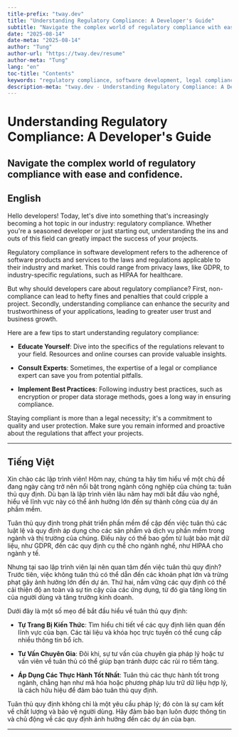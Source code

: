 ```yaml
---
title-prefix: "tway.dev"
title: "Understanding Regulatory Compliance: A Developer's Guide"
subtitle: "Navigate the complex world of regulatory compliance with ease and confidence."
date: "2025-08-14"
date-meta: "2025-08-14"
author: "Tung"
author-url: "https://tway.dev/resume"
author-meta: "Tung"
lang: "en"
toc-title: "Contents"
keywords: "regulatory compliance, software development, legal compliance, data protection, developer guide"
description-meta: "tway.dev - Understanding Regulatory Compliance: A Developer's Guide - Navigate the complex world of regulatory compliance with ease and confidence."
---
```


# Understanding Regulatory Compliance: A Developer's Guide
## Navigate the complex world of regulatory compliance with ease and confidence.

## English
Hello developers! Today, let's dive into something that's increasingly becoming a hot topic in our industry: regulatory compliance. Whether you're a seasoned developer or just starting out, understanding the ins and outs of this field can greatly impact the success of your projects.

Regulatory compliance in software development refers to the adherence of software products and services to the laws and regulations applicable to their industry and market. This could range from privacy laws, like GDPR, to industry-specific regulations, such as HIPAA for healthcare.

But why should developers care about regulatory compliance? First, non-compliance can lead to hefty fines and penalties that could cripple a project. Secondly, understanding compliance can enhance the security and trustworthiness of your applications, leading to greater user trust and business growth.

Here are a few tips to start understanding regulatory compliance:

- **Educate Yourself**: Dive into the specifics of the regulations relevant to your field. Resources and online courses can provide valuable insights.

- **Consult Experts**: Sometimes, the expertise of a legal or compliance expert can save you from potential pitfalls.

- **Implement Best Practices**: Following industry best practices, such as encryption or proper data storage methods, goes a long way in ensuring compliance.

Staying compliant is more than a legal necessity; it's a commitment to quality and user protection. Make sure you remain informed and proactive about the regulations that affect your projects.


---

## Tiếng Việt
Xin chào các lập trình viên! Hôm nay, chúng ta hãy tìm hiểu về một chủ đề đang ngày càng trở nên nổi bật trong ngành công nghiệp của chúng ta: tuân thủ quy định. Dù bạn là lập trình viên lâu năm hay mới bắt đầu vào nghề, hiểu về lĩnh vực này có thể ảnh hưởng lớn đến sự thành công của dự án phầm mềm.

Tuân thủ quy định trong phát triển phần mềm đề cập đến việc tuân thủ các luật lệ và quy định áp dụng cho các sản phẩm và dịch vụ phần mềm trong ngành và thị trường của chúng. Điều này có thể bao gồm từ luật bảo mật dữ liệu, như GDPR, đến các quy định cụ thể cho ngành nghề, như HIPAA cho ngành y tế.

Nhưng tại sao lập trình viên lại nên quan tâm đến việc tuân thủ quy định? Trước tiên, việc không tuân thủ có thể dẫn đến các khoản phạt lớn và trừng phạt gây ảnh hưởng lớn đến dự án. Thứ hai, nắm vững các quy định có thể cải thiện độ an toàn và sự tin cậy của các ứng dụng, từ đó gia tăng lòng tin của người dùng và tăng trưởng kinh doanh.

Dưới đây là một số mẹo để bắt đầu hiểu về tuân thủ quy định:

- **Tự Trang Bị Kiến Thức**: Tìm hiểu chi tiết về các quy định liên quan đến lĩnh vực của bạn. Các tài liệu và khóa học trực tuyến có thể cung cấp nhiều thông tin bổ ích.

- **Tư Vấn Chuyên Gia**: Đôi khi, sự tư vấn của chuyên gia pháp lý hoặc tư vấn viên về tuân thủ có thể giúp bạn tránh được các rủi ro tiềm tàng.

- **Áp Dụng Các Thực Hành Tốt Nhất**: Tuân thủ các thực hành tốt trong ngành, chẳng hạn như mã hóa hoặc phương pháp lưu trữ dữ liệu hợp lý, là cách hữu hiệu để đảm bảo tuân thủ quy định.

Tuân thủ quy định không chỉ là một yêu cầu pháp lý; đó còn là sự cam kết về chất lượng và bảo vệ người dùng. Hãy đảm bảo bạn luôn được thông tin và chủ động về các quy định ảnh hưởng đến các dự án của bạn.


---